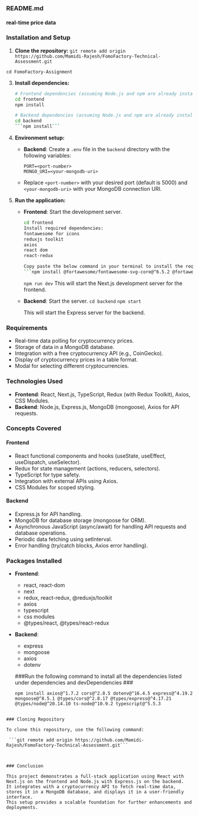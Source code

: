 ### README.md

#### real-time price data ####

### Installation and Setup ###

1. **Clone the repository:**
   ```git remote add origin https://github.com/Mamidi-Rajesh/FomoFactory-Technical-Assessment.git```
   
```cd FomoFactory-Assignment```

3. **Install dependencies:**
   ```bash
   # Frontend dependencies (assuming Node.js and npm are already installed)
   cd frontend
   npm install

   # Backend dependencies (assuming Node.js and npm are already installed)
   cd backend
   ```npm install```

4. **Environment setup:**
   - **Backend**: Create a `.env` file in the `backend` directory with the following variables:
     ```
     PORT=<port-number>
     MONGO_URI=<your-mongodb-uri>
     ```
   - Replace `<port-number>` with your desired port (default is 5000) and `<your-mongodb-uri>` with your MongoDB connection URI.

5. **Run the application:**
   - **Frontend**: Start the development server.
     ```bash
     cd frontend
     Install required dependencies:
     fontawesome for icons
     reduxjs toolkit
     axios
     react dom
     react-redux 

     Copy paste the below command in your terminal to install the required packages and dependencies
     ```npm install @fortawesome/fontawesome-svg-core@^6.5.2 @fortawesome/free-brands-svg-icons@^6.5.2 @fortawesome/react-fontawesome@^0.2.2 @reduxjs/toolkit@^2.2.6 axios@^1.7.2 next@14.2.5 react@^18 react-dom@^18 react-redux@^9.1.2 redux@^5.0.1
     ```

     ```npm run dev```
     This will start the Next.js development server for the frontend.
   
   - **Backend**: Start the server.
     ```cd backend```
     ```npm start```
   
     This will start the Express server for the backend.

### Requirements ###

- Real-time data polling for cryptocurrency prices.
- Storage of data in a MongoDB database.
- Integration with a free cryptocurrency API (e.g., CoinGecko).
- Display of cryptocurrency prices in a table format.
- Modal for selecting different cryptocurrencies.

### Technologies Used ###

- **Frontend**: React, Next.js, TypeScript, Redux (with Redux Toolkit), Axios, CSS Modules.
- **Backend**: Node.js, Express.js, MongoDB (mongoose), Axios for API requests.

### Concepts Covered ###

#### Frontend ####

- React functional components and hooks (useState, useEffect, useDispatch, useSelector).
- Redux for state management (actions, reducers, selectors).
- TypeScript for type safety.
- Integration with external APIs using Axios.
- CSS Modules for scoped styling.

#### Backend ####

- Express.js for API handling.
- MongoDB for database storage (mongoose for ORM).
- Asynchronous JavaScript (async/await) for handling API requests and database operations.
- Periodic data fetching using setInterval.
- Error handling (try/catch blocks, Axios error handling).

### Packages Installed ###

- **Frontend**:
  - react, react-dom
  - next
  - redux, react-redux, @reduxjs/toolkit
  - axios
  - typescript
  - css modules
  - @types/react, @types/react-redux

- **Backend**:
  - express
  - mongoose
  - axios
  - dotenv

  ###Run the following command to install all the dependencies listed under dependencies and devDependencies ###
  ```
  npm install axios@^1.7.2 cors@^2.8.5 dotenv@^16.4.5 express@^4.19.2 mongoose@^8.5.1 @types/cors@^2.8.17 @types/express@^4.17.21 @types/node@^20.14.10 ts-node@^10.9.2 typescript@^5.5.3
```

### Cloning Repository

To clone this repository, use the following command:

 ```git remote add origin https://github.com/Mamidi-Rajesh/FomoFactory-Technical-Assessment.git```



### Conclusion

This project demonstrates a full-stack application using React with Next.js on the frontend and Node.js with Express.js on the backend.
It integrates with a cryptocurrency API to fetch real-time data, stores it in a MongoDB database, and displays it in a user-friendly interface.
This setup provides a scalable foundation for further enhancements and deployments.
